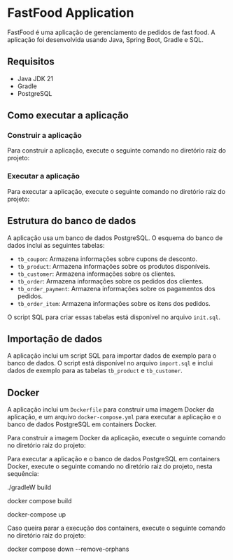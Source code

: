 # FastFood Application

FastFood é uma aplicação de gerenciamento de pedidos de fast food. A aplicação foi desenvolvida usando Java, Spring Boot, Gradle e SQL.

## Requisitos

- Java JDK 21
- Gradle
- PostgreSQL

## Como executar a aplicação

### Construir a aplicação

Para construir a aplicação, execute o seguinte comando no diretório raiz do projeto:

### Executar a aplicação

Para executar a aplicação, execute o seguinte comando no diretório raiz do projeto:

## Estrutura do banco de dados

A aplicação usa um banco de dados PostgreSQL. O esquema do banco de dados inclui as seguintes tabelas:

- `tb_coupon`: Armazena informações sobre cupons de desconto.
- `tb_product`: Armazena informações sobre os produtos disponíveis.
- `tb_customer`: Armazena informações sobre os clientes.
- `tb_order`: Armazena informações sobre os pedidos dos clientes.
- `tb_order_payment`: Armazena informações sobre os pagamentos dos pedidos.
- `tb_order_item`: Armazena informações sobre os itens dos pedidos.

O script SQL para criar essas tabelas está disponível no arquivo `init.sql`.

## Importação de dados

A aplicação inclui um script SQL para importar dados de exemplo para o banco de dados. O script está disponível no arquivo `import.sql` e inclui dados de exemplo para as tabelas `tb_product` e `tb_customer`.

## Docker

A aplicação inclui um `Dockerfile` para construir uma imagem Docker da aplicação, e um arquivo `docker-compose.yml` para executar a aplicação e o banco de dados PostgreSQL em containers Docker.

Para construir a imagem Docker da aplicação, execute o seguinte comando no diretório raiz do projeto:

Para executar a aplicação e o banco de dados PostgreSQL em containers Docker, execute o seguinte comando no diretório raiz do projeto, nesta sequência:


./gradleW build

docker compose build

docker-compose up

Caso queira parar a execução dos containers, execute o seguinte comando no diretório raiz do projeto:

docker compose down --remove-orphans
